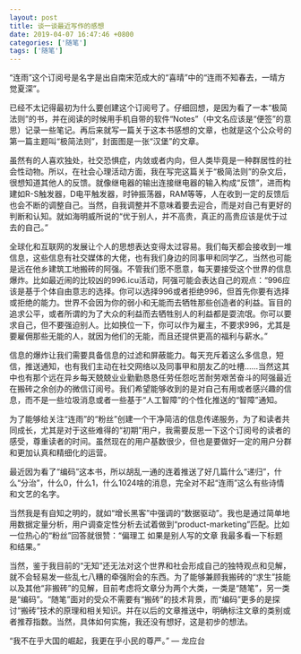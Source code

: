 ```yaml
---
layout: post
title: 谈一谈最近写作的感想
date: 2019-04-07 16:47:46 +0800
categories: ['随笔']
tags: ['随笔']
---
```


“连雨”这个订阅号是名字是出自南宋范成大的“喜晴”中的“连雨不知春去，一晴方觉夏深”。

已经不太记得最初为什么要创建这个订阅号了。仔细回想，是因为看了一本“极简法则”的书，并在阅读的时候用手机自带的软件“Notes”（中文名应该是“便签”的意思）记录一些笔记。再后来就写一篇关于这本书感想的文章，也就是这个公众号的第一篇主题叫“极简法则”，封面图是一张“汉堡”的文章。

虽然有的人喜欢独处，社交恐惧症，内敛或者内向，但人类毕竟是一种群居性的社会性动物。所以，在社会心理活动方面，我在写完这篇关于“极简法则”的杂文后，很想知道其他人的反馈。就像继电器的输出连接继电器的输入构成“反馈”，进而构建如R-S触发器，D电平触发器，时钟振荡器，RAM等等，人在收到一定的反馈后也会不断的调整自己。当然，自我调整并不意味着要去迎合，而是对自己有更好的判断和认知。就如海明威所说的“优于别人，并不高贵，真正的高贵应该是优于过去的自己。”

全球化和互联网的发展让个人的思想表达变得太过容易。我们每天都会接收到一堆信息，这些信息有社交媒体的大佬，也有我们身边的同事甲和同学乙，当然也可能是远在他乡建筑工地搬砖的阿强。不管我们愿不愿意，每天要接受这个世界的信息爆炸。比如最近闹的比较凶的996.icu活动，阿强可能会表达自己的观点：“996应该是基于个体自由意志的选择。你可以选择996或者拒绝996，但首先你要有选择或拒绝的能力。世界不会因为你的弱小和无能而去牺牲那些创造者的利益。盲目的追求公平，或者所谓的为了大众的利益而去牺牲别人的利益都是耍流氓。你可以要求自己，但不要强迫别人。比如换位一下，你可以作为雇主，不要求996，尤其是要雇佣那些无能的人，就因为他们的无能，而且还提供更高的福利与薪水。”

信息的爆炸让我们需要具备信息的过滤和屏蔽能力。每天充斥着这么多信息，短信，推送通知，也有我们主动在社交网络以及同事甲和朋友乙的吐槽……当然这其中也有那个远在异乡每天兢兢业业勤勤恳恳任劳任怨吃苦耐劳艰苦奋斗的阿强最近在搬砖之余创办的微信订阅号。我们希望能够收到的是对自己有用或者感兴趣的信息，而不是一些垃圾消息或者一些基于“人工智障”的个性化推送的“智障”通知。

为了能够给关注“连雨”的“粉丝”创建一个干净简洁的信息传递服务，为了和读者共同成长，尤其是对于这些难得的“初期”用户，我需要反思一下这个订阅号的读者的感受，尊重读者的时间。虽然现在的用户基数很少，但也是要做好一定的用户分群和更加认真和精细化的运营。

最近因为看了“编码”这本书，所以胡乱一通的连着推送了好几篇什么“递归”，什么“分治”，什么0，什么1，什么1024啥的消息，完全对不起“连雨”这么有些诗情和文艺的名字。

当然我是有自知之明的，就如“增长黑客”中强调的“数据驱动”。我也是通过简单地用数据定量分析，用户调查定性分析去试着做到“product-marketing”匹配。比如一位热心的“粉丝”回答就很赞：“偏理工  如果是别人写的文章 我最多看一下标题 和结果。”

当然，鉴于我目前的“无知”还无法对这个世界和社会形成自己的独特观点和见解，就不会轻易发一些乱七八糟的牵强附会的东西。为了能够兼顾我搬砖的“求生”技能以及其他“非搬砖”的见解，目前考虑将文章分为两个大类，一类是“随笔”，另一类是“编码”。“随笔”面对的受众不需要有“搬砖”的技术背景，而“编码”更多的是探讨“搬砖”技术的原理和相关知识。并在以后的文章推送中，明确标注文章的类别或者推荐指数。当然，具体如何实施，我还没有想好，这是初步的想法。

“我不在乎大国的崛起，我更在乎小民的尊严。” — 龙应台
